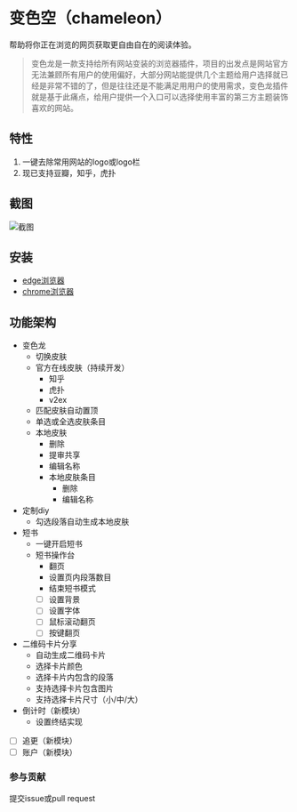 # 变色空（chameleon）
帮助将你正在浏览的网页获取更自由自在的阅读体验。

> 变色龙是一款支持给所有网站变装的浏览器插件，项目的出发点是网站官方无法兼顾所有用户的使用偏好，大部分网站能提供几个主题给用户选择就已经是非常不错的了，但是往往还是不能满足用用户的使用需求，变色龙插件就是基于此痛点，给用户提供一个入口可以选择使用丰富的第三方主题装饰喜欢的网站。

## 特性
1. 一键去除常用网站的logo或logo栏
2. 现已支持豆瓣，知乎，虎扑

## 截图
![截图](https://6465-dev-9g0suwuw61afb9f3-1252108641.tcb.qcloud.la/enobj/img/main.cb359a11.png)
## 安装
- [edge浏览器](https://microsoftedge.microsoft.com/addons/detail/%E5%8F%98%E8%89%B2%E9%BE%99%E4%B8%80%E9%94%AE%E7%BB%99%E7%BD%91%E7%AB%99%E5%8F%98%E8%A3%85/afolkaeajjfnhjjpkmipjejnkfgfhoni)
- [chrome浏览器](https://chrome.google.com/webstore/detail/%E5%8F%98%E8%89%B2%E9%BE%99-%E4%B8%80%E9%94%AE%E7%BB%99%E7%BD%91%E7%AB%99%E5%8F%98%E8%A3%85/fhfandefdeilokmhdebaiipcgmakpdpi)

## 功能架构
- 变色龙
    - 切换皮肤
    - 官方在线皮肤（持续开发）
        - 知乎
        - 虎扑
        - v2ex
    - 匹配皮肤自动置顶
    - 单选或全选皮肤条目
    - 本地皮肤
        - 删除
        - 提审共享
        - 编辑名称
        - 本地皮肤条目
            - 删除
            - 编辑名称
- 定制diy
    - 勾选段落自动生成本地皮肤
- 短书
    - 一键开启短书
    - 短书操作台
        - 翻页
        - 设置页内段落数目
        - 结束短书模式
        - [ ]  设置背景
        - [ ]  设置字体
        - [ ]  鼠标滚动翻页
        - [ ]  按键翻页
- 二维码卡片分享
    - 自动生成二维码卡片
    - 选择卡片颜色
    - 选择卡片内包含的段落
    - 支持选择卡片包含图片
    - 支持选择卡片尺寸（小/中/大）
- 倒计时（新模块）
    - 设置终结实现
- [ ]  追更（新模块）
- [ ]  账户（新模块）

### 参与贡献
提交issue或pull request
